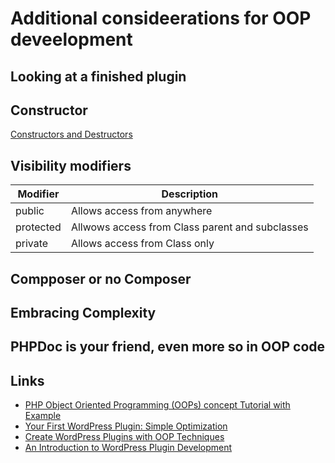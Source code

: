 # Additional consideerations for OOP deveelopment

## Looking at a finished plugin

## Constructor

[Constructors and Destructors](https://www.php.net/manual/en/language.oop5.decon.php)

## Visibility modifiers

| Modifier | Description |
| --- | --- |
| public | Allows access from anywhere |
| protected | Allwows access from Class parent and subclasses |
| private | Allows access from Class only |

## Compposer or no Composer

## Embracing Complexity

## PHPDoc is your friend, even more so in OOP code

## Links

* [PHP Object Oriented Programming (OOPs) concept Tutorial with Example](https://www.guru99.com/object-oriented-programming.html)
* [Your First WordPress Plugin: Simple Optimization](https://code.tutsplus.com/articles/your-first-wordpress-plugin-simple-optimization--net-11869)
* [Create WordPress Plugins with OOP Techniques](https://code.tutsplus.com/articles/create-wordpress-plugins-with-oop-techniques--net-20153)
* [An Introduction to WordPress Plugin Development](https://wpbuffs.com/wordpress-plugin-development/)
